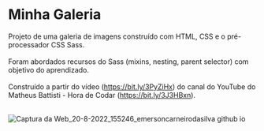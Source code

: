 # Minha Galeria
 
Projeto de uma galeria de imagens construído com HTML, CSS e o pré-processador CSS Sass. <br /><br />
Foram abordados recursos do Sass (mixins, nesting, parent selector) com objetivo do aprendizado. <br /> <br />
Construído a partir do vídeo (https://bit.ly/3PyZiHx) do canal do YouTube do Matheus Battisti - Hora de Codar (https://bit.ly/3J3HBxn). <br /><br />

![Captura da Web_20-8-2022_155246_emersoncarneirodasilva github io](https://user-images.githubusercontent.com/94311606/185762260-3ede49e8-e73d-47bd-8d87-ba8f40215d85.jpeg)
